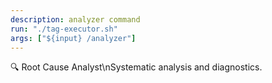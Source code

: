```yaml
---
description: analyzer command
run: "./tag-executor.sh"
args: ["${input} /analyzer"]
---
```


🔍 Root Cause Analyst\nSystematic analysis and diagnostics.
